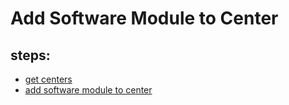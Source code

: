 # Add Software Module to Center

## steps:

- [get centers](https://documenter.getpostman.com/view/12318086/2sA3Bt3pg1#08986376-322a-4ef8-9f4e-a76f77f41faa)
- [add software module to center](https://documenter.getpostman.com/view/12318086/2sA3Bt3pg1#0c004867-5b5c-4b16-92d0-10fcabec1477)